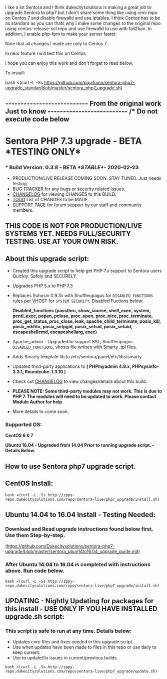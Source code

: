 I like a lot Sentora and I think dukecitysolutions is making a great job to upgrade Sentora to php7 but I don't share some thing like using remi repo on Centos 7 and disable firewalld and use iptables. I think Centos has to be as standard as you can thats why I make some changes to the original repo using centos-release-scl repo and use firewalld to use with fail2ban. In addition, I enable php-fpm to make your server faster.

Note that all changes I made are only to Centos 7.

In near feature I will test this on Centos 

I hope you can enjoy this work and don't forget to read below.

To install:

bash <(curl -L -Ss https://github.com/pajafumo/sentora-php7-upgrade_standar/blob/master/sentora_php7_upgrade.sh)


--------------------------- From the original work Just to know --------------------------
/* Do not execute code below 
------------------------------------------------------------------------------------------






# Sentora PHP 7.3 upgrade - BETA \*TESTING ONLY\*

### * Build Version: 0.3.8 - BETA ***\*STABLE\****- 2020-02-23
* PRODUCTION/LIVE RELEASE COMING SOON. STAY TUNED. Just needs testing.
* [BUG TRACKER](https://github.com/Dukecitysolutions/sentora-php7-upgrade/issues) for any bugs or security related issues.
* [CHANGELOG](https://github.com/Dukecitysolutions/sentora-php7-upgrade/blob/master/CHANGELOG.md) for viewing CHANGES to this BUILD.
* [TODO](https://github.com/Dukecitysolutions/sentora-php7-upgrade/blob/master/ToDo.md) List of CHANGES to be MADE.
* [SUPPORT PAGE](http://sentora.dukecitysolutions.com) for forum support by our staff and community members.


## THIS CODE IS NOT FOR PRODUCTION/LIVE SYSTEMS YET. NEEDS FULL/SECURITY TESTING. USE AT YOUR OWN RISK.

## About this upgrade script:
* Created this upgrade script to help get PHP 7.x support to Sentora users Quickly, Safely and SECURELY.
* Upgrades PHP 5.x to PHP 7.3
* Replaces Suhosin 0.9.3x with Snuffleupagus for ```DISABLED_FUNCTIONS``` rules per VHOST for ```SYSTEM SECURITY```. Disabled Fuctions below:

  **Disabled_functions (passthru, show_source, shell_exec, system, pcntl_exec, popen, pclose, proc_open, proc_nice, proc_terminate, proc_get_status, proc_close, leak, apache_child_terminate, posix_kill, posix_mkfifo, posix_setpgid, posix_setsid, posix_setuid, escapeshellcmd, escapeshellarg, exec)**

* Apache_admin - Upgraded to support SSL, Snuffleupagus ```DISABLED_FUNCTIONS```, vhosts file written with Smarty .tpl files.
* Adds Smarty template lib to /etc/sentora/panel/etc/libs/smarty
* Updated third-party applications to **( PHPmyadmin 4.9.x, PHPsysinfo-3.3.1, Roundcube-1.3.10 )**
* Check out [CHANGELOG](https://github.com/Dukecitysolutions/sentora-php7-upgrade/blob/master/CHANGELOG.md) to view changes/details about this build.
* **PLEASE NOTE: Some third-party modules may not work. This is due to PHP 7. The modules will need to be updated to work. Please contact Module Author for help**
* More details to come soon.

### Supported OS:

**CentOS 6 & 7**

**Ubuntu 16.04 - Upgraded from 14.04 Prior to running upgrade script. - Details Below.**


## How to use Sentora php7 upgrade script.

## CentOS Install:
```
bash <(curl -L -Ss http://zppy-repo.dukecitysolutions.com/repo/sentora-live/php7_upgrade/install.sh)
```

## Ubuntu 14.04 to 16.04 Install - Testing Needed:

### Download and Read upgrade instructions found below first. Use them Step-by-step.
(https://github.com/Dukecitysolutions/sentora-php7-upgrade/blob/master/sentora_ubun14to16.04_upgrade_guide.md)

### After Ubuntu 14.04 to 16.04 is completed with instructions above. Run code below.
```
bash <(curl -L -Ss http://zppy-repo.dukecitysolutions.com/repo/sentora-live/php7_upgrade/install.sh)
```

## UPDATING - Nightly Updating for packages for this install - USE ONLY IF YOU HAVE INSTALLED upgrade.sh script:
### This script is safe to run at any time. Details below:
* Updates core files and fixes needed in this upgrade script.
* Use when updates have been made to files in this repo or use daily to keep current.
* Use to update/fix issues in current/previous builds.
```
bash <(curl -L -Ss http://zppy-repo.dukecitysolutions.com/repo/sentora-live/php7_upgrade/update.sh)
```
